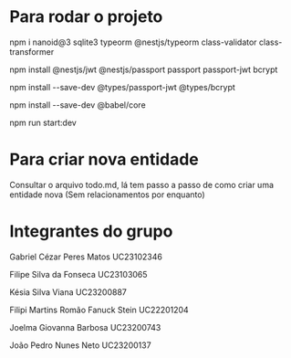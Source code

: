 # Para rodar o projeto
npm i nanoid@3 sqlite3 typeorm @nestjs/typeorm class-validator class-transformer

npm install @nestjs/jwt @nestjs/passport passport passport-jwt bcrypt

npm install --save-dev @types/passport-jwt @types/bcrypt

npm install --save-dev @babel/core

npm run start:dev


# Para criar nova entidade
Consultar o arquivo todo.md, lá tem passo a passo de como criar uma entidade nova (Sem relacionamentos por enquanto)

# Integrantes do grupo

Gabriel Cézar Peres Matos UC23102346

Filipe Silva da Fonseca UC23103065

Késia Silva Viana UC23200887

Filipi Martins Romão Fanuck Stein UC22201204

Joelma Giovanna Barbosa UC23200743

João Pedro Nunes Neto UC23200137
